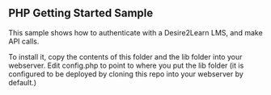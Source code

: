 PHP Getting Started Sample
--------------------------
This sample shows how to authenticate with a Desire2Learn LMS, and make API calls.

To install it, copy the contents of this folder and the lib folder into your webserver. Edit config.php to point to where you put the lib folder (it is configured to be deployed by cloning this repo into your webserver by default.)
